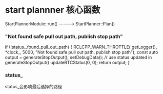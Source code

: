 <!--
 * @Autor: wei.canming
 * @Version: 1.0
 * @Date: 2025-10-24 16:10:24
 * @LastEditors: wei.canming
 * @LastEditTime: 2025-10-24 16:24:49
 * @Description: 
-->
# start plannner 核心函数

StartPlannerModule::run() ————> StartPlanner::Plan()

### "Not found safe pull out path, publish stop path"

if (!status_.found_pull_out_path) {
  RCLCPP_WARN_THROTTLE(
    getLogger(), *clock_, 5000, "Not found safe pull out path, publish stop path");
  const auto output = generateStopOutput();
  setDebugData();  // use status updated in generateStopOutput()
  updateRTCStatus(0, 0);
  return output;
}

### status_

status_会影响最后选择的路径